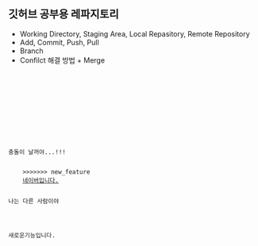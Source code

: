 ## 깃허브 공부용 레파지토리

- Working Directory, Staging Area, Local Repasitory, Remote Repository
- Add, Commit, Push, Pull
- Branch
- Confilct 해결 방법 + Merge

<code>
<!DOCTYPE html>
<html lang="en">
  <head>
    <meta charset="UTF-8" />
    <meta
      name="viewport"
      content="width=device-width, initial-scale=1.0"
    />
    <title>이건 새로운 기능!!</title>
  </head>
  <body>
    <p>충돌이 날꺼야...!!!</p>
    >>>>>>> new_feature
    <a href="www.naver.com">네이버입니다.</a>
    <p>나는 다른 사람이야</p>
    <p>새로운기능입니다.</p>
  </body>
</html>
</code>
